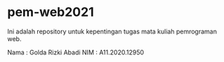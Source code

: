 # pem-web2021
Ini adalah repository untuk kepentingan tugas mata kuliah pemrograman web.

Nama  : Golda Rizki Abadi
NIM   : A11.2020.12950
